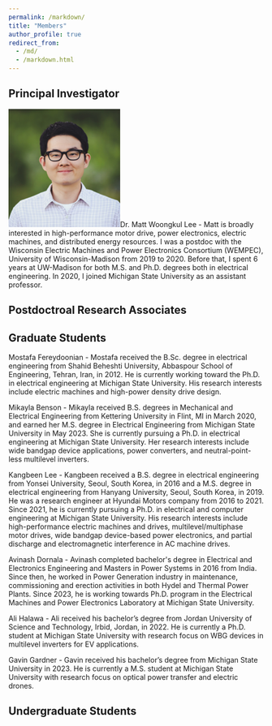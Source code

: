 ```yaml
---
permalink: /markdown/
title: "Members"
author_profile: true
redirect_from: 
  - /md/
  - /markdown.html
---
```


Principal Investigator
-----
![matt](images/mwl.png)Dr. Matt Woongkul Lee - Matt is broadly interested in high-performance motor drive, power electronics, electric machines, and distributed energy resources. I was a postdoc with the Wisconsin Electric Machines and Power Electronics Consortium (WEMPEC), University of Wisconsin-Madison from 2019 to 2020. Before that, I spent 6 years at UW-Madison for both M.S. and Ph.D. degrees both in electrical engineering. In 2020, I joined Michigan State University as an assistant professor. 

Postdoctroal Research Associates
-----

Graduate Students
-----
Mostafa Fereydoonian - Mostafa received the B.Sc. degree in electrical engineering from Shahid Beheshti University, Abbaspour School of Engineering, Tehran, Iran, in 2012. He is currently working toward the Ph.D. in electrical engineering at Michigan State University. His research interests include electric machines and high-power density drive design.

Mikayla Benson - Mikayla received B.S. degrees in Mechanical and Electrical Engineering from Kettering University in Flint, MI in March 2020, and earned her M.S. degree in Electrical Engineering from Michigan State University in May 2023. She is currently pursuing a Ph.D. in electrical engineering at Michigan State University. Her research interests include wide bandgap device applications, power converters, and neutral-point-less multilevel inverters.

Kangbeen Lee - Kangbeen received a B.S. degree in electrical engineering from Yonsei University, Seoul, South Korea, in 2016 and a M.S. degree in electrical engineering from Hanyang University, Seoul, South Korea, in 2019. He was a research engineer at Hyundai Motors company from 2016 to 2021. Since 2021, he is currently pursuing a Ph.D. in electrical and computer engineering at Michigan State University. His research interests include high-performance electric machines and drives, multilevel/multiphase motor drives, wide bandgap device-based power electronics, and partial discharge and electromagnetic interference in AC machine drives.

Avinash Dornala - Avinash completed bachelor's degree in Electrical and Electronics Engineering and Masters in Power Systems in 2016 from India. Since then, he worked in Power Generation industry in maintenance, commissioning and erection activities in both Hydel and Thermal Power Plants. Since 2023, he is working towards Ph.D. program in the Electrical Machines and Power Electronics Laboratory at Michigan State University.

Ali Halawa - Ali received his bachelor’s degree from Jordan University of Science and Technology, Irbid, Jordan, in 2022. He is currently a Ph.D. student at Michigan State University with research focus on WBG devices in multilevel inverters for EV applications.

Gavin Gardner - Gavin received his bachelor’s degree from Michigan State University in 2023. He is currently a M.S. student at Michigan State University with research focus on optical power transfer and electric drones.

Undergraduate Students
-----
